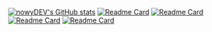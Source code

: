 [![nowyDEV's GitHub stats](https://github-readme-stats-nowydev.vercel.app/api?username=nowyDEV&show=reviews&show_icons=true&theme=yeblu)](https://github.com/nowyDEV/github-readme-stats)
[![Readme Card](https://github-readme-stats-nowydev.vercel.app/api?username=nowyDEV&repo=go_aoc_2020)](https://github.com/nowyDEV/github-readme-stats)
[![Readme Card](https://github-readme-stats-nowydev.vercel.app/api?username=nowyDEV&state-machines-workshop)](https://github.com/nowyDEV/github-readme-stats)
[![Readme Card](https://github-readme-stats-nowydev.vercel.app/api?username=nowyDEV&bitnoise-cypress-presentation)](https://github.com/nowyDEV/github-readme-stats)
[![Readme Card](https://github-readme-stats-nowydev.vercel.app/api?username=nowyDEV&nordcloud/GNUI)](https://github.com/nowyDEV/github-readme-stats)

<!--
**nowyDEV/nowyDEV** is a ✨ _special_ ✨ repository because its `README.md` (this file) appears on your GitHub profile.

Here are some ideas to get you started:

- 🔭 I’m currently working on ...
- 🌱 I’m currently learning ...
- 👯 I’m looking to collaborate on ...
- 🤔 I’m looking for help with ...
- 💬 Ask me about ...
- 📫 How to reach me: ...
- 😄 Pronouns: ...
- ⚡ Fun fact: ...
-->
